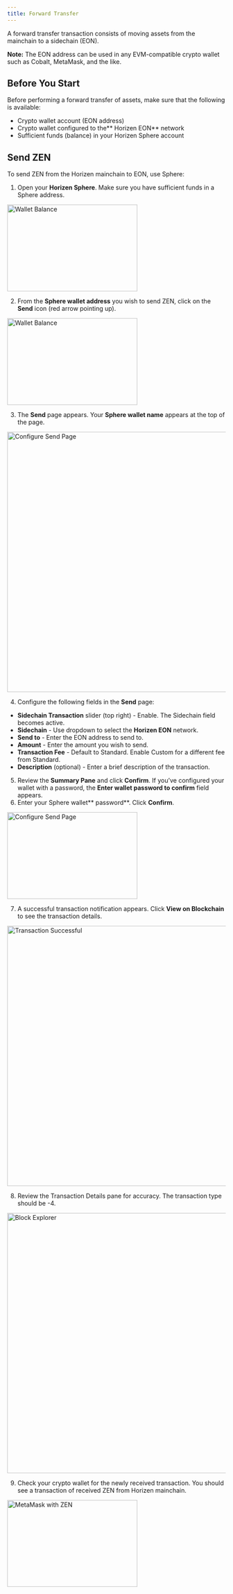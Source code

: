 ```yaml
---
title: Forward Transfer
---
```


A forward transfer transaction consists of moving assets from the mainchain to a sidechain (EON). 

**Note:** The EON address can be used in any EVM-compatible crypto wallet such as Cobalt, MetaMask, and the like.


## Before You Start

Before performing a forward transfer of assets, make sure that the following is available:



* Crypto wallet account (EON address)
* Crypto wallet configured to the** Horizen EON** network
* Sufficient funds (balance) in your Horizen Sphere account


## Send ZEN

To send ZEN from the Horizen mainchain to EON, use Sphere: 



1. Open your **Horizen Sphere**. Make sure you have sufficient funds in a Sphere address. 

<p>
<img src={require("/img/docs/forward/forward_sphere_mywalletsend2.png").default} alt="Wallet Balance" width="300" height="200" />
</p>

2. From the **Sphere wallet address** you wish to send ZEN, click on the **Send** icon (red arrow pointing up).

<p>
<img src={require("/img/docs/forward/forward_sphere_sendicon3.png").default} alt="Wallet Balance" width="300" height="200" />
</p>



3. The **Send** page appears. Your **Sphere wallet name** appears at the top of the page.

<p>
<img src={require("/img/docs/forward/forward_sphere_send2eon4.png").default} alt="Configure Send Page" width="800" height="600" />
</p>

4. Configure the following fields in the **Send** page:
* **Sidechain Transaction** slider (top right) - Enable. The Sidechain field becomes active.
* **Sidechain**  - Use dropdown to select the **Horizen EON** network.
* **Send to**  - Enter the EON address to send to.
* **Amount**  - Enter the amount you wish to send.
* **Transaction Fee** - Default to Standard. Enable Custom for a different fee from Standard.
* **Description** (optional) - Enter a brief description of the transaction.
5. Review the **Summary Pane** and click **Confirm**. If you’ve configured your wallet with a password, the **Enter wallet password to confirm** field appears. 
6. Enter your Sphere wallet** password**. Click **Confirm**.

<p>
<img src={require("/img/docs/forward/forward_sphere_confirmpass5.png").default} alt="Configure Send Page" width="300" height="200" />
</p>



7. A successful transaction notification appears. Click **View on Blockchain** to see the transaction details.

<p>
<img src={require("/img/docs/forward/forward_sphere_transuccessful6.png").default} alt="Transaction Successful" width="800" height="600" />
</p>

8. Review the Transaction Details pane for accuracy. The transaction type should be -4.

<p>
<img src={require("/img/docs/forward/forward_blockexplorer_trans7.png").default} alt="Block Explorer" width="800" height="600" />
</p>


9. Check your crypto wallet for the newly received transaction. You should see a transaction of received ZEN from Horizen mainchain.

<p>
<img src={require("/img/docs/forward/forward_metamask_zen8.png").default} alt="MetaMask with ZEN" width="300" height="200" />
</p>

